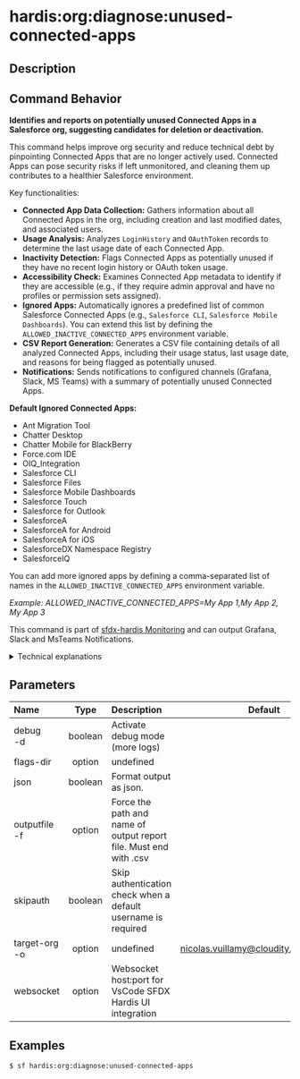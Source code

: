 <!-- This file has been generated with command 'sf hardis:doc:plugin:generate'. Please do not update it manually or it may be overwritten -->
# hardis:org:diagnose:unused-connected-apps

## Description


## Command Behavior

**Identifies and reports on potentially unused Connected Apps in a Salesforce org, suggesting candidates for deletion or deactivation.**

This command helps improve org security and reduce technical debt by pinpointing Connected Apps that are no longer actively used. Connected Apps can pose security risks if left unmonitored, and cleaning them up contributes to a healthier Salesforce environment.

Key functionalities:

- **Connected App Data Collection:** Gathers information about all Connected Apps in the org, including creation and last modified dates, and associated users.
- **Usage Analysis:** Analyzes `LoginHistory` and `OAuthToken` records to determine the last usage date of each Connected App.
- **Inactivity Detection:** Flags Connected Apps as potentially unused if they have no recent login history or OAuth token usage.
- **Accessibility Check:** Examines Connected App metadata to identify if they are accessible (e.g., if they require admin approval and have no profiles or permission sets assigned).
- **Ignored Apps:** Automatically ignores a predefined list of common Salesforce Connected Apps (e.g., `Salesforce CLI`, `Salesforce Mobile Dashboards`). You can extend this list by defining the `ALLOWED_INACTIVE_CONNECTED_APPS` environment variable.
- **CSV Report Generation:** Generates a CSV file containing details of all analyzed Connected Apps, including their usage status, last usage date, and reasons for being flagged as potentially unused.
- **Notifications:** Sends notifications to configured channels (Grafana, Slack, MS Teams) with a summary of potentially unused Connected Apps.

**Default Ignored Connected Apps:**

- Ant Migration Tool
- Chatter Desktop
- Chatter Mobile for BlackBerry
- Force.com IDE
- OIQ_Integration
- Salesforce CLI
- Salesforce Files
- Salesforce Mobile Dashboards
- Salesforce Touch
- Salesforce for Outlook
- SalesforceA
- SalesforceA for Android
- SalesforceA for iOS
- SalesforceDX Namespace Registry
- SalesforceIQ

You can add more ignored apps by defining a comma-separated list of names in the `ALLOWED_INACTIVE_CONNECTED_APPS` environment variable.

_Example: 
ALLOWED_INACTIVE_CONNECTED_APPS=My App 1,My App 2, My App 3_

This command is part of [sfdx-hardis Monitoring](https://sfdx-hardis.cloudity.com/salesforce-monitoring-unused-connected-apps/) and can output Grafana, Slack and MsTeams Notifications.

<details>
<summary>Technical explanations</summary>

The command's technical implementation involves:

- **Salesforce SOQL Queries:** It performs SOQL queries against `ConnectedApplication`, `LoginHistory`, and `OAuthToken` objects to gather comprehensive data about Connected Apps and their usage.
- **Temporary SFDX Project:** It creates a temporary SFDX project to retrieve Connected App metadata, allowing for local parsing and analysis of their XML files.
- **Metadata Parsing:** It parses the `connectedApp-meta.xml` files to check for `isAdminApproved` and the presence of `profileName` or `permissionsetName` to determine accessibility.
- **Data Correlation:** It correlates data from various Salesforce objects to build a complete picture of each Connected App's usage and status.
- **Date Calculation:** Uses `moment` to calculate the time since the last OAuth token usage.
- **Report Generation:** It uses `generateCsvFile` to create the CSV report of unused Connected Apps.
- **Notification Integration:** It integrates with the `NotifProvider` to send notifications, including attachments of the generated CSV report and metrics for monitoring dashboards.
- **File System Operations:** Uses `fs-extra` for creating and removing temporary directories and files.
- **Environment Variable Reading:** Reads the `ALLOWED_INACTIVE_CONNECTED_APPS` environment variable to customize the list of ignored Connected Apps.
</details>


## Parameters

| Name              |  Type   | Description                                                       |                Default                 | Required | Options |
|:------------------|:-------:|:------------------------------------------------------------------|:--------------------------------------:|:--------:|:-------:|
| debug<br/>-d      | boolean | Activate debug mode (more logs)                                   |                                        |          |         |
| flags-dir         | option  | undefined                                                         |                                        |          |         |
| json              | boolean | Format output as json.                                            |                                        |          |         |
| outputfile<br/>-f | option  | Force the path and name of output report file. Must end with .csv |                                        |          |         |
| skipauth          | boolean | Skip authentication check when a default username is required     |                                        |          |         |
| target-org<br/>-o | option  | undefined                                                         | nicolas.vuillamy@cloudity.com.playnico |          |         |
| websocket         | option  | Websocket host:port for VsCode SFDX Hardis UI integration         |                                        |          |         |

## Examples

```shell
$ sf hardis:org:diagnose:unused-connected-apps
```


